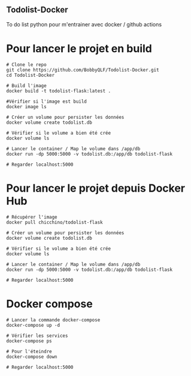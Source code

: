 ## Todolist-Docker

To do list python pour m'entrainer avec docker / github actions

# Pour lancer le projet en build 
```
# Clone le repo
git clone https://github.com/BobbyQLF/Todolist-Docker.git
cd Todolist-Docker

# Build l'image 
docker build -t todolist-flask:latest .

#Vérifier si l'image est build
docker image ls

# Créer un volume pour persister les données
docker volume create todolist.db

# Vérifier si le volume a bien été crée
docker volume ls

# Lancer le container / Map le volume dans /app/db 
docker run -dp 5000:5000 -v todolist.db:/app/db todolist-flask

# Regarder localhost:5000
```

# Pour lancer le projet depuis Docker Hub
```
# Récupérer l'image 
docker pull chicchino/todolist-flask

# Créer un volume pour persister les données
docker volume create todolist.db

# Vérifier si le volume a bien été crée
docker volume ls

# Lancer le container / Map le volume dans /app/db 
docker run -dp 5000:5000 -v todolist.db:/app/db todolist-flask

# Regarder localhost:5000
```

# Docker compose
```
# Lancer la commande docker-compose
docker-compose up -d 

# Vérifier les services 
docker-compose ps 

# Pour l'éteindre
docker-compose down

# Regarder localhost:5000
```